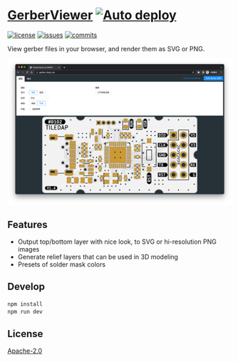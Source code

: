[GerberViewer](https://gerber.xingrz.me) [![Auto deploy](https://github.com/xingrz/GerberViewer/actions/workflows/deploy.yml/badge.svg?branch=master)](https://github.com/xingrz/GerberViewer/actions/workflows/deploy.yml)
==========

[![license][license-img]][license-url] [![issues][issues-img]][issues-url] [![commits][commits-img]][commits-url]

View gerber files in your browser, and render them as SVG or PNG.

![GerberViewer](screenshot.png)

## Features

* Output top/bottom layer with nice look, to SVG or hi-resolution PNG images
* Generate relief layers that can be used in 3D modeling
* Presets of solder mask colors

## Develop

```sh
npm install
npm run dev
```

## License

[Apache-2.0](LICENSE)

[license-img]: https://img.shields.io/github/license/xingrz/GerberViewer?style=flat-square
[license-url]: LICENSE
[issues-img]: https://img.shields.io/github/issues/xingrz/GerberViewer?style=flat-square
[issues-url]: https://github.com/xingrz/GerberViewer/issues
[commits-img]: https://img.shields.io/github/last-commit/xingrz/GerberViewer?style=flat-square
[commits-url]: https://github.com/xingrz/GerberViewer/commits/master
